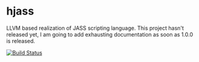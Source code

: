 # hjass
LLVM based realization of JASS scripting language. This project hasn't released yet, I am going to add exhausting documentation as soon as 1.0.0 is released.

[![Build Status](https://travis-ci.org/NCrashed/hjass.svg?branch=master)](https://travis-ci.org/NCrashed/hjass)
